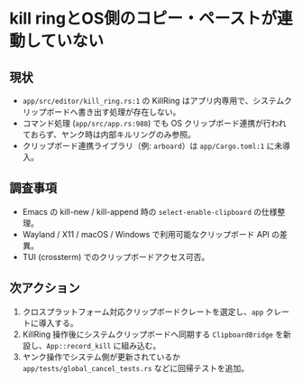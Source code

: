 # kill ringとOS側のコピー・ペーストが連動していない

## 現状
- `app/src/editor/kill_ring.rs:1` の KillRing はアプリ内専用で、システムクリップボードへ書き出す処理が存在しない。
- コマンド処理 (`app/src/app.rs:988`) でも OS クリップボード連携が行われておらず、ヤンク時は内部キルリングのみ参照。
- クリップボード連携ライブラリ（例: `arboard`）は `app/Cargo.toml:1` に未導入。

## 調査事項
- Emacs の kill-new / kill-append 時の `select-enable-clipboard` の仕様整理。
- Wayland / X11 / macOS / Windows で利用可能なクリップボード API の差異。
- TUI (crossterm) でのクリップボードアクセス可否。

## 次アクション
1. クロスプラットフォーム対応クリップボードクレートを選定し、`app` クレートに導入する。
2. KillRing 操作後にシステムクリップボードへ同期する `ClipboardBridge` を新設し、`App::record_kill` に組み込む。
3. ヤンク操作でシステム側が更新されているか `app/tests/global_cancel_tests.rs` などに回帰テストを追加。
